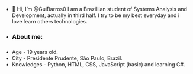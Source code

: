 - 👋 Hi, I’m @GuiBarros0
I am a Brazillian student of Systems Analysis and Development, actually in third half. I try to be my best everyday and i love learn others technologies.
- ### About me: <h3>
- Age - 19 years old.
- City - Presidente Prudente, São Paulo, Brazil.
- Knowledges - Python, HTML, CSS, JavaScript (basic) and learning C#.

<!---
GuiBarros0/GuiBarros0 is a ✨ special ✨ repository because its `README.md` (this file) appears on your GitHub profile.
You can click the Preview link to take a look at your changes.
--->
